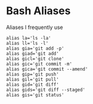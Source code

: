 # Bash Aliases

Aliases I frequently use

```
alias la='ls -la'
alias ll='ls -l'
alias gia='git add -p'
alias giad='git add'
alias gicl='git clone'
alias gic='git commit -m'
alias gica='git commit --amend'
alias gip='git push'
alias gil='git pull'
alias gid='git diff'
alias gids='git diff --staged'
alias gis='git status'
```
